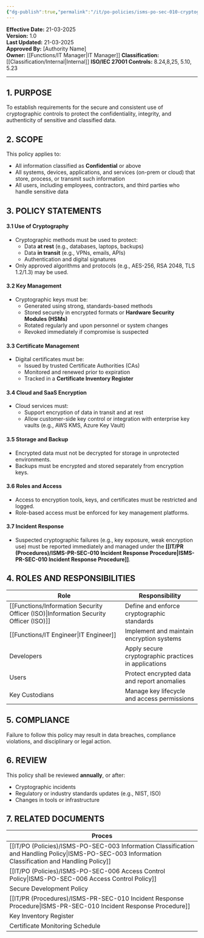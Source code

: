 ```yaml
---
{"dg-publish":true,"permalink":"/it/po-policies/isms-po-sec-010-cryptographic-controls-policy/","tags":["policy","cryptographic"],"noteIcon":"lightbulb"}
---
```


**Effective Date:** 21-03-2025  
**Version:** 1.0  
**Last Updated:** 21-03-2025  
**Approved By:** [Authority Name]  
**Owner:** [[Functions/IT Manager\|IT Manager]]
**Classification:** [[Classification/Internal\|Internal]]
**ISO/IEC 27001 Controls:** 8.24,8,25, 5.10, 5.23

---
## **1. PURPOSE**  
To establish requirements for the secure and consistent use of cryptographic controls to protect the confidentiality, integrity, and authenticity of sensitive and classified data.
## **2. SCOPE**
This policy applies to:
- All information classified as **Confidential** or above
- All systems, devices, applications, and services (on-prem or cloud) that store, process, or transmit such information
- All users, including employees, contractors, and third parties who handle sensitive data
 
## **3. POLICY STATEMENTS** 
#### 3.1 Use of Cryptography
- Cryptographic methods must be used to protect:
    - Data **at rest** (e.g., databases, laptops, backups)  
    - Data **in transit** (e.g., VPNs, emails, APIs)
    - Authentication and digital signatures
- Only approved algorithms and protocols (e.g., AES-256, RSA 2048, TLS 1.2/1.3) may be used.
#### 3.2 Key Management
- Cryptographic keys must be:
    - Generated using strong, standards-based methods
    - Stored securely in encrypted formats or **Hardware Security Modules (HSMs)**
    - Rotated regularly and upon personnel or system changes
    - Revoked immediately if compromise is suspected
#### 3.3 Certificate Management
- Digital certificates must be:
    - Issued by trusted Certificate Authorities (CAs)
    - Monitored and renewed prior to expiration
    - Tracked in a **Certificate Inventory Register**
#### 3.4 Cloud and SaaS Encryption
- Cloud services must:
    - Support encryption of data in transit and at rest
    - Allow customer-side key control or integration with enterprise key vaults (e.g., AWS KMS, Azure Key Vault)
#### 3.5 Storage and Backup
- Encrypted data must not be decrypted for storage in unprotected environments.
- Backups must be encrypted and stored separately from encryption keys.
#### 3.6 Roles and Access
- Access to encryption tools, keys, and certificates must be restricted and logged.
- Role-based access must be enforced for key management platforms.
#### 3.7 Incident Response
- Suspected cryptographic failures (e.g., key exposure, weak encryption use) must be reported immediately and managed under the  **[[IT/PR (Procedures)/ISMS-PR-SEC-010 Incident Response Procedure\|ISMS-PR-SEC-010 Incident Response Procedure]]**.
## **4. ROLES AND RESPONSIBILITIES**

| **Role**                               | **Responsibility**                                   |
| -------------------------------------- | ---------------------------------------------------- |
| [[Functions/Information Security Officer (ISO)\|Information Security Officer (ISO)]] | Define and enforce cryptographic standards           |
| [[Functions/IT Engineer\|IT Engineer]]                        | Implement and maintain encryption systems            |
| Developers                             | Apply secure cryptographic practices in applications |
| Users                                  | Protect encrypted data and report anomalies          |
| Key Custodians                         | Manage key lifecycle and access permissions          |
## **5. COMPLIANCE**  
Failure to follow this policy may result in data breaches, compliance violations, and disciplinary or legal action.
## **6. REVIEW**  
This policy shall be reviewed **annually**, or after:
- Cryptographic incidents
- Regulatory or industry standards updates (e.g., NIST, ISO)
- Changes in tools or infrastructure
## **7. RELATED DOCUMENTS**  

| Proces                                                             |
| ------------------------------------------------------------------ |
| [[IT/PO (Policies)/ISMS-PO-SEC-003 Information Classification and Handling Policy\|ISMS-PO-SEC-003 Information Classification and Handling Policy]] |
| [[IT/PO (Policies)/ISMS-PO-SEC-006 Access Control Policy\|ISMS-PO-SEC-006 Access Control Policy]]                          |
| Secure Development Policy                                          |
| [[IT/PR (Procedures)/ISMS-PR-SEC-010 Incident Response Procedure\|ISMS-PR-SEC-010 Incident Response Procedure]]                    |
| Key Inventory Register                                             |
| Certificate Monitoring Schedule                                    |









